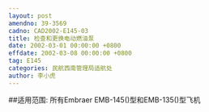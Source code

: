 ```yaml
---
layout: post
amendno: 39-3569
cadno: CAD2002-E145-03
title: 检查和更换电动燃油泵
date: 2002-03-01 00:00:00 +0800
effdate: 2002-03-08 00:00:00 +0800
tag: E145
categories: 民航西南管理局适航处
author: 李小虎
---
```


##适用范围:
所有Embraer EMB-145()型和EMB-135()型飞机

